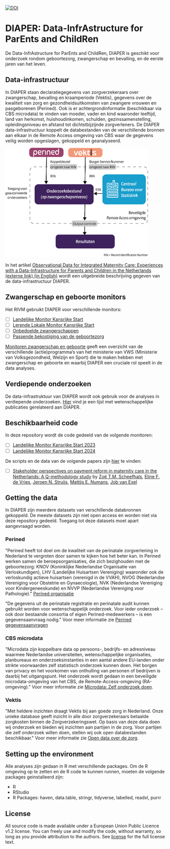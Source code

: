 [![DOI](https://zenodo.org/badge/DOI/10.21945/f4300c30-b337-45c7-80b0-47043e71beb2.svg)](https://doi.org/10.21945/f4300c30-b337-45c7-80b0-47043e71beb2)

# DIAPER: Data-InfrAstructure for ParEnts and ChildRen

De Data-InfrAstructure for ParEnts and ChildRen, DIAPER is geschikt voor onderzoek rondom geboortezorg, zwangerschap en bevalling, en de eerste jaren van het leven. 

## Data-infrastructuur
In DIAPER staan declaratiegegevens van zorgverzekeraars over zwangerschap, bevalling en kraamperiode (Vektis), gegevens over de kwaliteit van zorg en gezondheidsuitkomsten van zwangere vrouwen en pasgeborenen (Perined). Ook is er achtergrondinformatie (beschikbaar via CBS microdata) te vinden van moeder, vader en kind waaronder leeftijd, land van herkomst, huishoudinkomen, schulden, gezinssamenstelling, opleidingsniveau en afstand tot dichtstbijzijnde zorgverleners.
De DIAPER data-infrastructuur koppelt de databestanden van de verschillende bronnen aan elkaar in de Remote Access omgeving van CBS waar de gegevens veilig worden opgeslagen, gekoppeld en geanalyseerd.

![Overzicht van de verschillende databronnen binnen DIAPER](overzicht_DIAPER.png)

In het artikel [Observational Data for Integrated Maternity Care: Experiences with a Data-Infrastructure for Parents and Children in the Netherlands (externe link) (in English)](https://ijic.org/articles/10.5334/ijic.7012) wordt een uitgebreide beschrijving gegeven van de data-infrastructuur DIAPER.

## Zwangerschap en geboorte monitors
Het RIVM gebruikt DIAPER voor verschillende monitors:

- [ ] [Landelijke Monitor Kansrijke Start](https://www.rivm.nl/monitoren-zwangerschap-en-geboorte/kansrijke-start/landelijke-monitor) 
- [ ] [Lerende Lokale Monitor Kansrijke Start](https://www.rivm.nl/monitoren-zwangerschap-en-geboorte/kansrijke-start/lerende-lokale-monitor)
- [ ] [Onbedoelde zwangerschappen](https://www.rivm.nl/monitoren-zwangerschap-en-geboorte/onbedoelde-zwangerschappen)
- [ ] [Passende bekostiging van de geboortezorg](https://www.rivm.nl/monitoren-zwangerschap-en-geboorte/passende-bekostiging-geboortezorg) 

[Monitoren zwangerschap en geboorte](https://www.rivm.nl/monitoren-zwangerschap-en-geboorte) geeft een overzicht van de verschillende (actie)programma’s van het ministerie van VWS (Ministerie van Volksgezondheid, Welzijn en Sport) die te maken hebben met zwangerschap en geboorte en waarbij DIAPER een cruciale rol speelt in de data analyses.

## Verdiepende onderzoeken
De data-infrastruktuur van DIAPER wordt ook gebruik voor de analyses in verdiepende onderzoeken. 
[Hier](https://www.rivm.nl/monitoren-zwangerschap-en-geboorte/wetenschappelijke-publicaties) vind je een lijst met wetenschappelijke publicaties gerelateerd aan DIAPER.

## Beschikbaarheid code
In deze repository wordt de code gedeeld van de volgende monitoren:
- [ ] [Landelijke Monitor Kansrijke Start 2023](Landelijke%20Monitor%20Kansrijke%20Start%202023)
- [ ] [Landelijke Monitor Kansrijke Start 2024](Landelijke%20Monitor%20Kansrijke%20Start%202024)

De scripts en de data van de volgende papers zijn [hier](Papers) te vinden:
- [ ] [Stakeholder perspectives on payment reform in maternity care in the Netherlands: A Q-methodology study](Papers/stakeholder_perspectives_on_payment_reform_in_maternity_care_in_the_netherlands_a_q-methodology_study) 
by [Zoë T.M. Scheefhals](https://orcid.org/0000-0001-6404-9936), [Eline F. de Vries](https://orcid.org/0000-0002-1336-4327), [Jeroen N. Struijs](https://orcid.org/0000-0002-7493-6720), [Mattijs E. Numans](https://orcid.org/0000-0002-0368-5426), [Job van Exel](https://orcid.org/0000-0002-4178-1777)

## Getting the data
In DIAPER zijn meerdere datasets van verschillende databronnen gekoppeld. De meeste datasets zijn niet open access en worden niet via deze repository gedeeld. Toegang tot deze datasets moet apart aangevraagd worden.

### Perined
"Perined heeft tot doel om de kwaliteit van de perinatale zorgverlening in Nederland te vergroten door samen te kijken hoe het beter kan. In Perined werken samen de beroepsorganisaties, die zich bezighouden met de geboortezorg: KNOV (Koninklijke Nederlandse Organisatie van Verloskundigen), LHV (Landelijke Huisartsen Vereniging) waaronder ook de verloskundig actieve huisartsen (verenigd in de VVAH), NVOG (Nederlandse Vereniging voor Obstetrie en Gynaecologie), NVK (Nederlandse Vereniging voor Kindergeneeskunde) en NVVP (Nederlandse Vereniging voor Pathologie)." [Perined organisatie](https://www.perined.nl/over-perined/organisatie)

"De gegevens uit de perinatale registratie en perinatale audit kunnen gebruikt worden voor wetenschappelijk onderzoek. Voor ieder onderzoek – ook door bestaande consortia of eigen Perined-medewerkers – is een gegevensaanvraag nodig." Voor meer informatie zie [Perined gegevensaanvragen](https://www.perined.nl/onderwerpen/onderzoek/gegevensaanvragen)

### CBS microdata
"Microdata zijn koppelbare data op persoons-, bedrijfs- en adresniveau waarmee Nederlandse universiteiten, wetenschappelijke organisaties, planbureaus en onderzoeksinstanties in een aantal andere EU-landen onder strikte voorwaarden zelf statistisch onderzoek kunnen doen. Het borgen van privacy en het voorkomen van onthulling van personen of bedrijven is daarbij het uitgangspunt. Het onderzoek wordt gedaan in een beveiligde microdata-omgeving van het CBS, de Remote-Access-omgeving (RA-omgeving)." Voor meer informatie zie [Microdata: Zelf onderzoek doen](https://www.cbs.nl/nl-nl/onze-diensten/maatwerk-en-microdata/microdata-zelf-onderzoek-doen).
 
### Vektis
"Met heldere inzichten draagt Vektis bij aan goede zorg in Nederland. Onze unieke database geeft inzicht in alle door zorgverzekeraars betaalde zorgkosten binnen de Zorgverzekeringswet. Op basis van deze data doen wij onderzoek en bieden wij inzichten aan partijen in de zorg. Voor partijen die zelf onderzoek willen doen, stellen wij ook open databestanden beschikbaar." Voor meer informatie zie [Open data over de zorg](https://www.vektis.nl/open-data).

## Setting up the environment
Alle analyses zijn gedaan in R met verschillende packages. Om de R omgeving op te zetten en de R code te kunnen runnen, moeten de volgende packages geinstalleerd zijn:

- R
- RStudio
- R Packages: haven, data.table, stringr, tidyverse, labelled, readxl, purrr

## License
All source code is made available under a European Union Public Licence v1.2 license. You can freely use and modify the code, without warranty, so long as you provide attribution to the authors. See [license](license.md) for the full license text.
